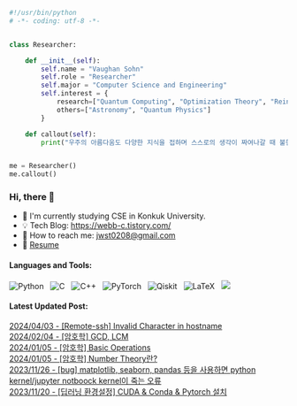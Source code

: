 
```python
#!/usr/bin/python
# -*- coding: utf-8 -*-


class Researcher:

    def __init__(self):
        self.name = "Vaughan Sohn"
        self.role = "Researcher"
        self.major = "Computer Science and Engineering"
        self.interest = {
            research=["Quantum Computing", "Optimization Theory", "Reinforcement Learning"],
            others=["Astronomy", "Quantum Physics"]
        }

    def callout(self):
        print("우주의 아름다움도 다양한 지식을 접하며 스스로의 생각이 짜여나갈 때 불현듯 나를 덮쳐오리라.")


me = Researcher()
me.callout()
```
### Hi, there 👋
- 🔭 I'm currently studying CSE in Konkuk University.
- 💡 Tech Blog: https://webb-c.tistory.com/
- 📮 How to reach me: jwst0208@gmail.com
- 🚀 [Resume](https://webb-c.github.io/)

#### Languages and Tools:
![Python](https://img.shields.io/badge/-Python-black?logo=Python&style=social)&nbsp;&nbsp;
![C](https://img.shields.io/badge/c-%2300599C.svg?style=social&logo=c)&nbsp;&nbsp;
![C++](https://img.shields.io/badge/c++-%2300599C.svg?style=social&logo=c%2B%2B)&nbsp;&nbsp;
![PyTorch](https://img.shields.io/badge/PyTorch-%23EE4C2C.svg?style=social&logo=PyTorch)&nbsp;&nbsp;
![Qiskit](https://img.shields.io/badge/Qiskit-%236929C4.svg?style=social&logo=Qiskit)&nbsp;&nbsp;
![LaTeX](https://img.shields.io/badge/latex-%23008080.svg?style=social&logo=latex)&nbsp;&nbsp;
<a href="https://solved.ac/profile/jwst0210"><img src="http://mazassumnida.wtf/api/mini/generate_badge?boj=jwst0210"/></a>

#### Latest Updated Post:
[2024/04/03 - [Remote-ssh] Invalid Character in hostname](https://webb-c.tistory.com/19) <br/>
[2024/02/04 - [암호학] GCD, LCM](https://webb-c.tistory.com/18) <br/>
[2024/01/05 - [암호학] Basic Operations](https://webb-c.tistory.com/17) <br/>
[2024/01/05 - [암호학] Number Theory란?](https://webb-c.tistory.com/16) <br/>
[2023/11/26 - [bug] matplotlib, seaborn, pandas 등을 사용하면 python kernel/jupyter notboock kernel이 죽는 오류](https://webb-c.tistory.com/15) <br/>
[2023/11/20 - [딥러닝 환경설정] CUDA &amp; Conda &amp; Pytorch 설치](https://webb-c.tistory.com/14) <br/>
